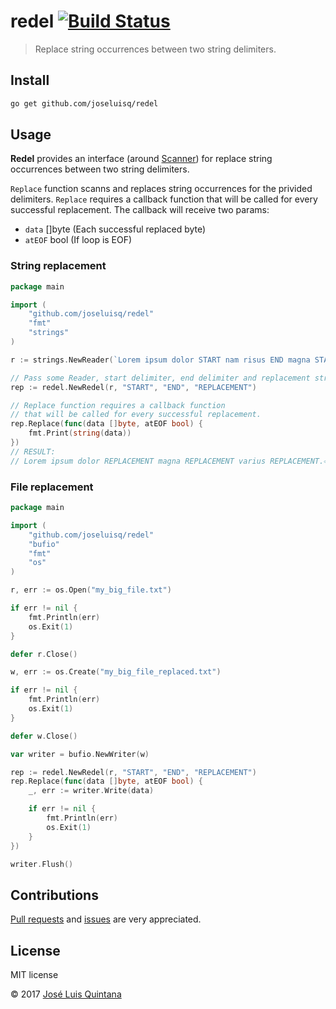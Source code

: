 # redel [![Build Status](https://travis-ci.org/joseluisq/redel.svg?branch=master)](https://travis-ci.org/joseluisq/redel)

> Replace string occurrences between two string delimiters.

## Install

```sh
go get github.com/joseluisq/redel
```

## Usage

__Redel__ provides an interface (around [Scanner](https://golang.org/pkg/text/scanner/)) for replace string occurrences between two string delimiters.

`Replace` function scanns and replaces string occurrences for the privided delimiters.
`Replace` requires a callback function that will be called for every successful replacement.
The callback will receive two params:
- `data` []byte (Each successful replaced byte)
- `atEOF` bool (If loop is EOF)

### String replacement

```go
package main

import (
	"github.com/joseluisq/redel"
	"fmt"
	"strings"
)

r := strings.NewReader(`Lorem ipsum dolor START nam risus END magna START suscipit. END varius START sapien END.`)

// Pass some Reader, start delimiter, end delimiter and replacement strings.
rep := redel.NewRedel(r, "START", "END", "REPLACEMENT")

// Replace function requires a callback function
// that will be called for every successful replacement.
rep.Replace(func(data []byte, atEOF bool) {
	fmt.Print(string(data))
})
// RESULT:
// Lorem ipsum dolor REPLACEMENT magna REPLACEMENT varius REPLACEMENT.⏎
```

### File replacement

```go
package main

import (
	"github.com/joseluisq/redel"
	"bufio"
	"fmt"
	"os"
)

r, err := os.Open("my_big_file.txt")

if err != nil {
	fmt.Println(err)
	os.Exit(1)
}

defer r.Close()

w, err := os.Create("my_big_file_replaced.txt")

if err != nil {
	fmt.Println(err)
	os.Exit(1)
}

defer w.Close()

var writer = bufio.NewWriter(w)

rep := redel.NewRedel(r, "START", "END", "REPLACEMENT")
rep.Replace(func(data []byte, atEOF bool) {
	_, err := writer.Write(data)

	if err != nil {
		fmt.Println(err)
		os.Exit(1)
	}
})

writer.Flush()
```

## Contributions

[Pull requests](https://github.com/joseluisq/redel/pulls) and [issues](https://github.com/joseluisq/redel/issues) are very appreciated.

## License
MIT license

© 2017 [José Luis Quintana](http://git.io/joseluisq)
